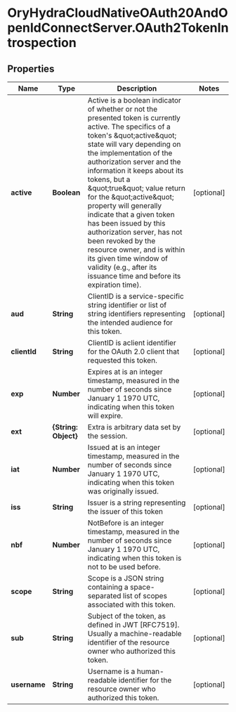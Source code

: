 # OryHydraCloudNativeOAuth20AndOpenIdConnectServer.OAuth2TokenIntrospection

## Properties
Name | Type | Description | Notes
------------ | ------------- | ------------- | -------------
**active** | **Boolean** | Active is a boolean indicator of whether or not the presented token is currently active.  The specifics of a token&#39;s \&quot;active\&quot; state will vary depending on the implementation of the authorization server and the information it keeps about its tokens, but a \&quot;true\&quot; value return for the \&quot;active\&quot; property will generally indicate that a given token has been issued by this authorization server, has not been revoked by the resource owner, and is within its given time window of validity (e.g., after its issuance time and before its expiration time). | [optional] 
**aud** | **String** | ClientID is a service-specific string identifier or list of string identifiers representing the intended audience for this token. | [optional] 
**clientId** | **String** | ClientID is aclient identifier for the OAuth 2.0 client that requested this token. | [optional] 
**exp** | **Number** | Expires at is an integer timestamp, measured in the number of seconds since January 1 1970 UTC, indicating when this token will expire. | [optional] 
**ext** | **{String: Object}** | Extra is arbitrary data set by the session. | [optional] 
**iat** | **Number** | Issued at is an integer timestamp, measured in the number of seconds since January 1 1970 UTC, indicating when this token was originally issued. | [optional] 
**iss** | **String** | Issuer is a string representing the issuer of this token | [optional] 
**nbf** | **Number** | NotBefore is an integer timestamp, measured in the number of seconds since January 1 1970 UTC, indicating when this token is not to be used before. | [optional] 
**scope** | **String** | Scope is a JSON string containing a space-separated list of scopes associated with this token. | [optional] 
**sub** | **String** | Subject of the token, as defined in JWT [RFC7519]. Usually a machine-readable identifier of the resource owner who authorized this token. | [optional] 
**username** | **String** | Username is a human-readable identifier for the resource owner who authorized this token. | [optional] 


